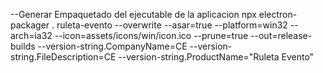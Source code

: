 --Generar Empaquetado del ejecutable de la aplicacion
npx electron-packager . ruleta-evento --overwrite --asar=true --platform=win32 --arch=ia32 --icon=assets/icons/win/icon.ico --prune=true --out=release-builds --version-string.CompanyName=CE --version-string.FileDescription=CE --version-string.ProductName="Ruleta Evento"
